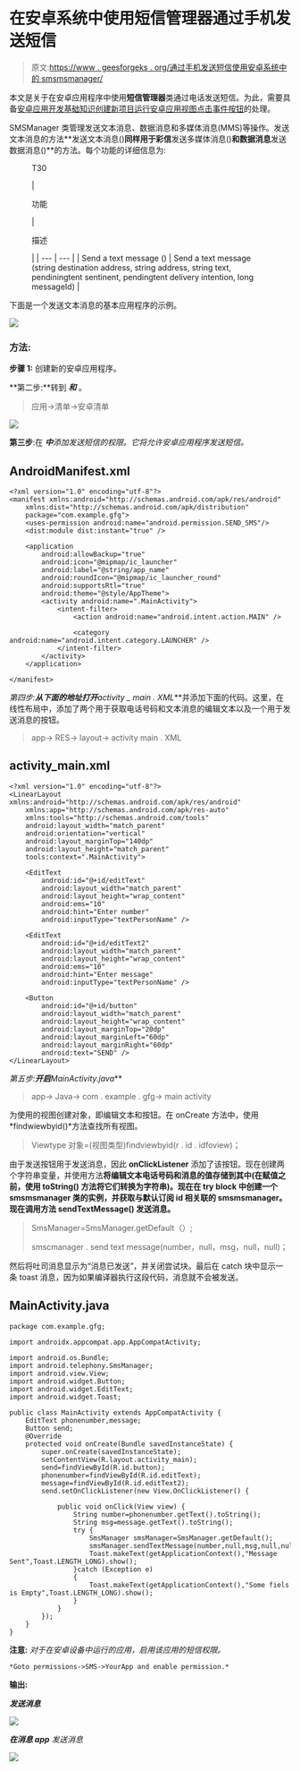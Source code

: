 # 在安卓系统中使用短信管理器通过手机发送短信

> 原文:[https://www . geesforgeks . org/通过手机发送短信使用安卓系统中的 smsmsmanager/](https://www.geeksforgeeks.org/sending-a-text-message-over-the-phone-using-smsmanager-in-android/)

本文是关于在安卓应用程序中使用**短信管理器**类通过电话发送短信。为此，需要具备[安卓应用开发基础知识](https://www.geeksforgeeks.org/android-app-development-fundamentals-for-beginners/)[创建新项目](https://www.geeksforgeeks.org/android-how-to-create-start-a-new-project-in-android-studio/)[运行安卓应用](https://www.geeksforgeeks.org/android-running-your-first-android-app/)[视图](https://developer.android.com/reference/android/view/View)[点击事件按钮](https://www.geeksforgeeks.org/handling-click-events-button-android/)的处理。

SMSManager 类管理发送文本消息、数据消息和多媒体消息(MMS)等操作。发送文本消息的方法**发送文本消息()**同样用于彩信**发送多媒体消息()**和数据消息**发送数据消息()**的方法。每个功能的详细信息为:

<figure class="table">T30

| 

功能

 | 

描述

 |
| --- | --- |
| Send a text message () | Send a text message (string destination address,
string address, string text, pendiningtent sentinent,
pendingtent delivery intention, long messageId) |

</figure>

下面是一个发送文本消息的基本应用程序的示例。

![](img/19e7a980633574ce69161fd4c6b804ca.png)

### 方法:

**步骤 1:** 创建新的安卓应用程序。

**第二步:**转到 ***和*** 。

> 应用->清单->安卓清单

![](img/1d888caa446cb45fadcc48a6a89ccec6.png)

**第三步**:在 ***中**添加发送短信的权限。它将允许安卓应用程序发送短信。*

## AndroidManifest.xml

```
<?xml version="1.0" encoding="utf-8"?>
<manifest xmlns:android="http://schemas.android.com/apk/res/android"
    xmlns:dist="http://schemas.android.com/apk/distribution"
    package="com.example.gfg">
    <uses-permission android:name="android.permission.SEND_SMS"/>
    <dist:module dist:instant="true" />

    <application
        android:allowBackup="true"
        android:icon="@mipmap/ic_launcher"
        android:label="@string/app_name"
        android:roundIcon="@mipmap/ic_launcher_round"
        android:supportsRtl="true"
        android:theme="@style/AppTheme">
        <activity android:name=".MainActivity">
            <intent-filter>
                <action android:name="android.intent.action.MAIN" />

                <category android:name="android.intent.category.LAUNCHER" />
            </intent-filter>
        </activity>
    </application>

</manifest>
```

**第四步:**从下面的地址打开***activity _ main . XML***并添加下面的代码。这里，在线性布局中，添加了两个用于获取电话号码和文本消息的编辑文本以及一个用于发送消息的按钮。

> app-> RES-> layout-> activity main . XML

## activity_main.xml

```
<?xml version="1.0" encoding="utf-8"?>
<LinearLayout xmlns:android="http://schemas.android.com/apk/res/android"
    xmlns:app="http://schemas.android.com/apk/res-auto"
    xmlns:tools="http://schemas.android.com/tools"
    android:layout_width="match_parent"
    android:orientation="vertical"
    android:layout_marginTop="140dp"
    android:layout_height="match_parent"
    tools:context=".MainActivity">

    <EditText
        android:id="@+id/editText"
        android:layout_width="match_parent"
        android:layout_height="wrap_content"
        android:ems="10"
        android:hint="Enter number"
        android:inputType="textPersonName" />

    <EditText
        android:id="@+id/editText2"
        android:layout_width="match_parent"
        android:layout_height="wrap_content"
        android:ems="10"
        android:hint="Enter message"
        android:inputType="textPersonName" />

    <Button
        android:id="@+id/button"
        android:layout_width="match_parent"
        android:layout_height="wrap_content"
        android:layout_marginTop="20dp"
        android:layout_marginLeft="60dp"
        android:layout_marginRight="60dp"
        android:text="SEND" />
</LinearLayout>
```

**第五步:**开启***MainActivity.java***

> app-> Java-> com . example . gfg-> main activity

为使用的视图创建对象，即编辑文本和按钮。在 onCreate 方法中，使用*findwiewbyid()*方法查找所有视图。

> Viewtype 对象=(视图类型)findviewbyid(r . id . idfoview)；

由于发送按钮用于发送消息，因此 **onClickListener** 添加了该按钮。现在创建两个字符串变量，并使用方法**将编辑文本电话号码和消息的值存储到其中(在赋值之前，使用 **toString()** 方法将它们转换为字符串)。现在在 try block 中创建一个 smsmsmanager 类的实例，并获取与默认订阅 id 相关联的 smsmsmanager。现在调用方法 **sendTextMessage()** 发送消息。**

> SmsManager=SmsManager.getDefault（）;
> 
> smscmanager . send text message(number，null，msg，null，null)；

然后将吐司消息显示为“消息已发送”，并关闭尝试块。最后在 catch 块中显示一条 toast 消息，因为如果编译器执行这段代码，消息就不会被发送。

## MainActivity.java

```
package com.example.gfg;

import androidx.appcompat.app.AppCompatActivity;

import android.os.Bundle;
import android.telephony.SmsManager;
import android.view.View;
import android.widget.Button;
import android.widget.EditText;
import android.widget.Toast;

public class MainActivity extends AppCompatActivity {
    EditText phonenumber,message;
    Button send;
    @Override
    protected void onCreate(Bundle savedInstanceState) {
        super.onCreate(savedInstanceState);
        setContentView(R.layout.activity_main);
        send=findViewById(R.id.button);
        phonenumber=findViewById(R.id.editText);
        message=findViewById(R.id.editText2);
        send.setOnClickListener(new View.OnClickListener() {

            public void onClick(View view) {
                String number=phonenumber.getText().toString();
                String msg=message.getText().toString();
                try {
                    SmsManager smsManager=SmsManager.getDefault();
                    smsManager.sendTextMessage(number,null,msg,null,null);
                    Toast.makeText(getApplicationContext(),"Message Sent",Toast.LENGTH_LONG).show();
                }catch (Exception e)
                {
                    Toast.makeText(getApplicationContext(),"Some fiels is Empty",Toast.LENGTH_LONG).show();
                }
            }
        });
    }
}
```

**注意:** *对于在安卓设备中运行的应用，启用该应用的短信权限。*

```
*Goto permissions->SMS->YourApp and enable permission.*
```

**输出:**

***发送消息***

![](img/0cf6481975229ce97c58bce180f0429b.png)

***在消息 app** 发送消息*

![](img/16c1a58adf11967bf4bf3506de357d2c.png)